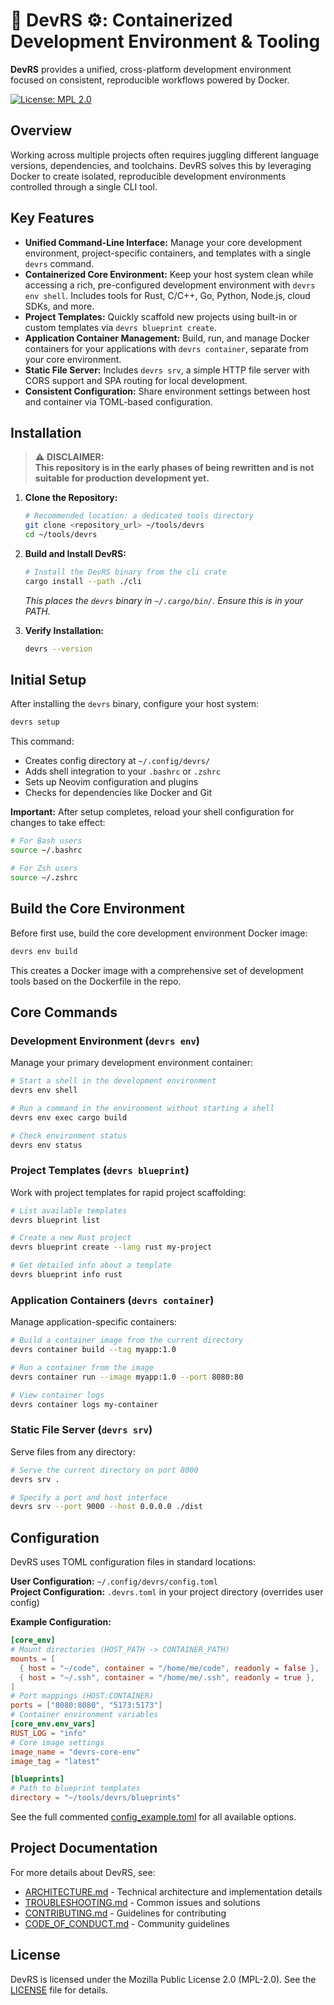 # 🦀 DevRS ⚙️: Containerized Development Environment & Tooling

**DevRS** provides a unified, cross-platform development environment focused on consistent, reproducible workflows powered by Docker.

[![License: MPL 2.0](https://img.shields.io/badge/License-MPL_2.0-brightgreen.svg)](LICENSE)

## Overview

Working across multiple projects often requires juggling different language versions, dependencies, and toolchains. DevRS solves this by leveraging Docker to create isolated, reproducible development environments controlled through a single CLI tool.

## Key Features

* **Unified Command-Line Interface:** Manage your core development environment, project-specific containers, and templates with a single `devrs` command.
* **Containerized Core Environment:** Keep your host system clean while accessing a rich, pre-configured development environment with `devrs env shell`. Includes tools for Rust, C/C++, Go, Python, Node.js, cloud SDKs, and more.
* **Project Templates:** Quickly scaffold new projects using built-in or custom templates via `devrs blueprint create`.
* **Application Container Management:** Build, run, and manage Docker containers for your applications with `devrs container`, separate from your core environment.
* **Static File Server:** Includes `devrs srv`, a simple HTTP file server with CORS support and SPA routing for local development.
* **Consistent Configuration:** Share environment settings between host and container via TOML-based configuration.

## Installation
> ⚠️ **DISCLAIMER:**  
> **This repository is in the early phases of being rewritten and is not suitable for production development yet.**

1. **Clone the Repository:**
   ```bash
   # Recommended location: a dedicated tools directory
   git clone <repository_url> ~/tools/devrs
   cd ~/tools/devrs
   ```

2. **Build and Install DevRS:**
   ```bash
   # Install the DevRS binary from the cli crate
   cargo install --path ./cli
   ```
   *This places the `devrs` binary in `~/.cargo/bin/`. Ensure this is in your PATH.*

3. **Verify Installation:**
   ```bash
   devrs --version
   ```

## Initial Setup

After installing the `devrs` binary, configure your host system:

```bash
devrs setup
```

This command:
- Creates config directory at `~/.config/devrs/`
- Adds shell integration to your `.bashrc` or `.zshrc`
- Sets up Neovim configuration and plugins
- Checks for dependencies like Docker and Git

**Important:** After setup completes, reload your shell configuration for changes to take effect:

```bash
# For Bash users
source ~/.bashrc

# For Zsh users
source ~/.zshrc
```

## Build the Core Environment

Before first use, build the core development environment Docker image:

```bash
devrs env build
```

This creates a Docker image with a comprehensive set of development tools based on the Dockerfile in the repo.

## Core Commands

### Development Environment (`devrs env`)

Manage your primary development environment container:

```bash
# Start a shell in the development environment
devrs env shell

# Run a command in the environment without starting a shell
devrs env exec cargo build

# Check environment status
devrs env status
```

### Project Templates (`devrs blueprint`)

Work with project templates for rapid project scaffolding:

```bash
# List available templates
devrs blueprint list

# Create a new Rust project
devrs blueprint create --lang rust my-project

# Get detailed info about a template
devrs blueprint info rust
```

### Application Containers (`devrs container`)

Manage application-specific containers:

```bash
# Build a container image from the current directory
devrs container build --tag myapp:1.0

# Run a container from the image
devrs container run --image myapp:1.0 --port 8080:80

# View container logs
devrs container logs my-container
```

### Static File Server (`devrs srv`)

Serve files from any directory:

```bash
# Serve the current directory on port 8000
devrs srv .

# Specify a port and host interface
devrs srv --port 9000 --host 0.0.0.0 ./dist
```

## Configuration

DevRS uses TOML configuration files in standard locations:

**User Configuration:** `~/.config/devrs/config.toml`  
**Project Configuration:** `.devrs.toml` in your project directory (overrides user config)

**Example Configuration:**

```toml
[core_env]
# Mount directories (HOST_PATH -> CONTAINER_PATH)
mounts = [
  { host = "~/code", container = "/home/me/code", readonly = false },
  { host = "~/.ssh", container = "/home/me/.ssh", readonly = true },
]
# Port mappings (HOST:CONTAINER)
ports = ["8080:8080", "5173:5173"]
# Container environment variables
[core_env.env_vars]
RUST_LOG = "info"
# Core image settings
image_name = "devrs-core-env"
image_tag = "latest"

[blueprints]
# Path to blueprint templates
directory = "~/tools/devrs/blueprints"
```

See the full commented [config_example.toml](config_example.toml) for all available options.

## Project Documentation

For more details about DevRS, see:

- [ARCHITECTURE.md](ARCHITECTURE.md) - Technical architecture and implementation details
- [TROUBLESHOOTING.md](TROUBLESHOOTING.md) - Common issues and solutions
- [CONTRIBUTING.md](CONTRIBUTING.md) - Guidelines for contributing
- [CODE_OF_CONDUCT.md](CODE_OF_CONDUCT.md) - Community guidelines

## License

DevRS is licensed under the Mozilla Public License 2.0 (MPL-2.0). See the [LICENSE](LICENSE) file for details.
